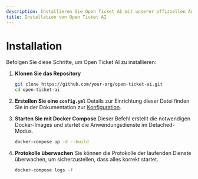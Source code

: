 ```yaml
---
description: Installieren Sie Open Ticket AI mit unserer offiziellen Anleitung. Lernen Sie, wie Sie das Repository klonen, eine Konfigurationsdatei erstellen und die Anwendung mit Docker Compose starten.
title: Installation von Open Ticket AI
---
```

# Installation

Befolgen Sie diese Schritte, um Open Ticket AI zu installieren:

1.  **Klonen Sie das Repository**
    ```bash
    git clone https://github.com/your-org/open-ticket-ai.git
    cd open-ticket-ai
    ```

2.  **Erstellen Sie eine `config.yml`**
    Details zur Einrichtung dieser Datei finden Sie in der Dokumentation zur [Konfiguration](../reference/configuration-reference.md).

3.  **Starten Sie mit Docker Compose**
    Dieser Befehl erstellt die notwendigen Docker-Images und startet die Anwendungsdienste im Detached-Modus.
    ```bash
    docker-compose up -d --build
    ```

4.  **Protokolle überwachen**
    Sie können die Protokolle der laufenden Dienste überwachen, um sicherzustellen, dass alles korrekt startet.
    ```bash
    docker-compose logs -f
    ```